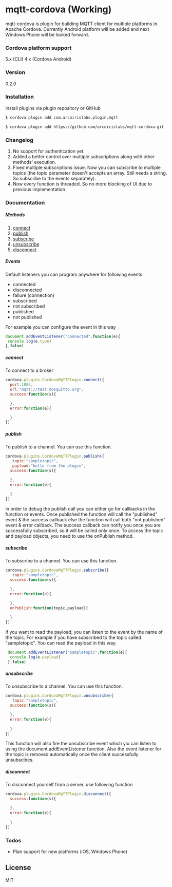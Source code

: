 # mqtt-cordova (Working)

mqtt-cordova is plugin for building MQTT client for multiple platforms in Apache Cordova. Currently Android platform will be added and next Windows Phone will be looked forward. 

### Cordova platform support
5.x (CLI)
4.x (Cordova Android)

### Version
0.2.0

### Installation

Install plugins via plugin repository or GitHub

```sh
$ cordova plugin add com.arcoirislabs.plugin.mqtt
```

```sh
$ cordova plugin add https://github.com/arcoirislabs/mqtt-cordova.git
```

### Changelog
1. No support for authentication yet.
2. Added a better control over multiple subscriptions along with other methods' execution.
3. Fixed multiple subscriptions issue. Now you can subscribe to multiple topics (the topic parameter doesn't accepts an array. Still needs a string. So subscribe to the events separately).
4. Now every function is threaded. So no more blocking of UI due to previous implementation

### Documentation

##### Methods
1. [connect](#connect)
2. [publish](#publish)
3. [subscribe](#subscribe)
4. [unsubscribe](#unsubscribe)
5. [disconnect](#disconnect)

##### Events
Default listeners you can program anywhere for following events
 - connected
 - disconnected
 - failure (connection)
 - subscribed
 - not subscribed
 - published
 - not published

For example you can configure the event in this way

 ```javascript
 document.addEventListener("connected",function(e){
  console.log(e.type)
 },false)
```


##### connect
To connect to a broker

```javascript
cordova.plugins.CordovaMqTTPlugin.connect({
  port:1883,
  url:"mqtt://test.mosquitto.org",
  success:function(s){

  },
  error:function(e){

  }
})
```

##### publish
To publish to a channel. You can use this function.

```javascript
cordova.plugins.CordovaMqTTPlugin.publish({
   topic:"sampletopic",
   payload:"hello from the plugin",
  success:function(s){

  },
  error:function(e){
  
  }
})
```
In order to debug the publish call you can either go for callbacks in the function or events. Once published the function will call the "published" event & the success callback else the function will call both "not published" event & error callback. The success callback can notify you once you are successfully subscribed, so it will be called only once. To access the topic and payload objects, you need to use the onPublish method.

##### subscribe
To subscribe to a channel. You can use this function.

```javascript
cordova.plugins.CordovaMqTTPlugin.subscribe({
   topic:"sampletopic",
  success:function(s){

  },
  error:function(e){
  
  },
  onPublish:function(topic,payload){

  }
})
```

If you want to read the payload, you can listen to the event by the name of the topic. For example if you have subscribed to the topic called "sampletopic". You can read the payload in this way.

```javascript
 document.addEventListener("sampletopic",function(e){
  console.log(e.payload)
 },false)
```

##### unsubscribe

To unsubscribe to a channel. You can use this function.

```javascript
cordova.plugins.CordovaMqTTPlugin.unsubscribe({
   topic:"sampletopic",
  success:function(s){

  },
  error:function(e){
  
  }
})
```
This function will also fire the unsubscribe event which yiu can listen to using the document.addEventListener function. Also the event listener for the topic is removed automatically once the client successfully unsubscibes.


##### disconnect

To disconnect yourself from a server, use following function
```javascript
cordova.plugins.CordovaMqTTPlugin.disconnect({
  success:function(s){

  },
  error:function(e){
  
  }
})
```

### Todos

 - Plan support for new platforms (iOS, Windows Phone)

License
----

MIT


